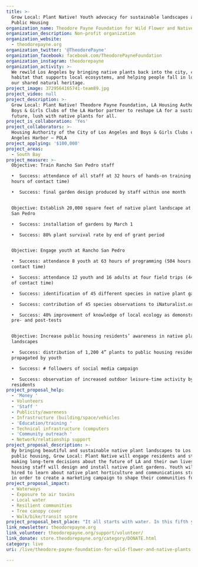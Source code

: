 ```yaml
---
title: >-
  Grow Local: Plant Native! Youth advocacy for sustainable landscapes at LA
  Public Housing 
organization_name: Theodore Payne Foundation for Wild Flower and Native Plants
organization_description: Non-profit organization
organization_website:
  - theodorepayne.org
organization_twitter: '@TheodorePayne'
organization_facebook: facebook.com/TheodorePayneFoundation
organization_instagram: theodorepayne
organization_activity: >-
  We rewild Los Angeles by bringing native plants back into the city, creating
  habitat that supports local ecosystems, and helping people fall in love with
  our shared natural heritage.
project_image: 3729564165741-team89.jpg
project_video: null
project_description: >-
  Grow Local: Plant Native! Theodore Payne Foundation, LA Housing Authority and
  Boys & Girls Clubs of the LA Harbor partner to reshape LA for a sustainable
  future, lush with native plants for all.
project_is_collaboration: 'Yes'
project_collaborators: >-
  Housing Authority of the City of Los Angeles and Boys & Girls Clubs of the Los
  Angeles Harbor – POLA
project_applying: '$100,000'
project_areas:
  - South Bay
project_measure: >-
  Objective: Train Rancho San Pedro staff 

  •  Success: attendance of all staff at 32 hours of hands-on training (192
  hours of contact time)

  •  Success: final garden design produced by staff within one month


  Objective: Establish 20,000 square feet of native plant landscape at Rancho
  San Pedro

  •  Success: installation of gardens by March 1

  •  Success: 80% plant survival rate by end of grant period


  Objective: Engage youth at Rancho San Pedro 

  •  Success: attendance 8 youth at 63 hours of programming (504 hours of
  contact time)

  •  Success: attendance 12 youth and 16 adults at four field trips (448 hours
  of contact time)

  •  Success: identification of 45 different species in native plant gardens

  •  Success: contribution of 45 species observations to iNaturalist.org 

  •  Success: 40% improvement of knowledge of local ecology as demonstrated on
  pre- and post-tests


  Objective: Increase public housing residents’ awareness in native plant
  landscapes

  •  Success: distribution of 1,200 4” plants to public housing residents,
  propagated by youth

  •  Success: # followers of social media campaign 

  •  Success: observation of increased outdoor leisure-time activity by
  residents
project_proposal_help:
  - 'Money '
  - Volunteers
  - 'Staff '
  - Publicity/awareness
  - Infrastructure (building/space/vehicles
  - 'Education/training '
  - Technical infrastructure (computers
  - 'Community outreach '
  - Network/relationship support
project_proposal_description: >-
  By bringing beautiful and sustainable native plant landscapes to Los Angeles
  public housing, Grow Local: Plant Native will engage residents and staff in
  making long-term decisions about the future of LA and their own lives. Public
  housing staff will design and install native plant gardens. Youth will be
  hired to learn about native plant horticulture and communications strategies
  in order to create a marketing campaign to shape their communities future.
project_proposal_impact:
  - Waterways
  - Exposure to air toxins
  - Local water
  - Resilient communities
  - Tree canopy cover
  - Walk/bike/transit score
project_proposal_best_place: "It all starts with water. In this fifth year of drought, the urgent need to save water is on everyone’s mind. From local utilities to state government, from brown lawns to dry fountains, it’s impossible to escape signs of the drought. Drought has brought urgency to the task of crafting a more sustainable Los Angeles, and is an exceptional opportunity to make LA more livable for all its residents, human and otherwise. \n\nGrow Local: Plant Native extends our concerns beyond water conservation, to bring sustainable choices, practices, and landscapes to residents of all ages and the staff of LA public housing. \n\nTheodore Payne Foundation and Housing Authority of the City of Los Angeles have been working together to pilot native plant gardens at four public housing sites throughout LA. The Foundation has trained the Authority’s landscape staff and some residents in basic native plant horticulture. Foundation staff is guiding crews through design, installation, establishment, and maintenance of new plantings at San Fernando Gardens in Pacoima, Imperial Courts in Watts, Estrada Courts in Boyle Heights, and Mar Vista Gardens in Del Rey.\n\nWith Grow Local: Plant Native, we seek to extend this project to Rancho San Pedro, and closely engage the Rancho San Pedro youth in shaping the future of their city.\n\nObjective: Train staff and establish 20,000 square feet of native plant landscape \nTraining for public housing staff \n•\tSite assessment, design, and layout\n•\tInstallation and establishment\n•\tMaintenance \nNative plant material\n•\t1,200 1G plants\n•\t16 boxed trees\n\nObjective: engage a cadre of youth through three, ten-week sessions\nDevelop a deeper understanding of where they live\n•\tLearn about native plant and urban ecology\n•\tVisit nearby natural reserves on field trips\n•\tIdentify and report bird and insect colonization of native plant landscapes using iNaturalist.org\nShape their living environment\n•\tPropagate native plants for extending gardens\n•\tDevelop garden designs\n•\tDevelop and launch social media campaign promoting native plant landscapes\nMaterials \n•\tSets up for plant propagation \n•\tTablets for social media campaign and accessing iNaturalist.org\n•\tCamera for creating videos\n\nIt starts with water, but it doesn’t end there. Native plants protect the air, and ground and marine water resources because they require little or no fertilizers or pesticides. No aerial application of pesticides will impact residents and there will be no potential outgassing from artificial grass. Further, when compared to tuft grass, established native gardens use 80% less water yet these lush, habitat-rich environments include shade trees that invite people to go outside or take a walk. In the face of climate change and an uncertain economic outlook, converting turf to resilient native plant landscapes will allow public housing resources to be used on other priorities."
link_newsletter: theodorepayne.org
link_volunteer: theodorepayne.org/support/volunteer/
link_donate: store.theodorepayne.org/category/DONATE.html
category: live
uri: /live/theodore-payne-foundation-for-wild-flower-and-native-plants

---
```

